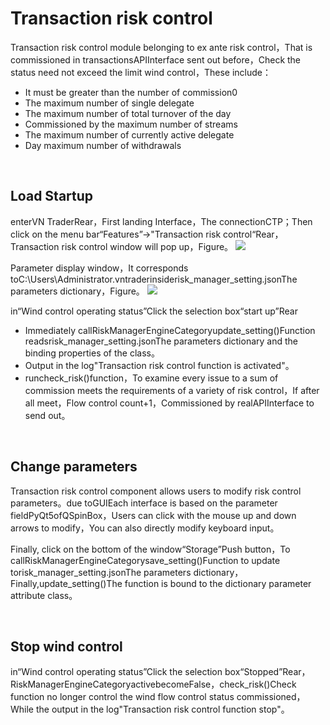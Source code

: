 # Transaction risk control

Transaction risk control module belonging to ex ante risk control，That is commissioned in transactionsAPIInterface sent out before，Check the status need not exceed the limit wind control，These include：
- It must be greater than the number of commission0
- The maximum number of single delegate
- The maximum number of total turnover of the day
- Commissioned by the maximum number of streams
- The maximum number of currently active delegate
- Day maximum number of withdrawals

&nbsp;

## Load Startup

enterVN TraderRear，First landing Interface，The connectionCTP；Then click on the menu bar“Features”->"Transaction risk control“Rear，Transaction risk control window will pop up，Figure。
![](https://vnpy-community.oss-cn-shanghai.aliyuncs.com/forum_experience/yazhang/risk_manager/risk_manager.png)

Parameter display window，It corresponds toC:\Users\Administrator\.vntraderinsiderisk_manager_setting.jsonThe parameters dictionary，Figure。
![](https://vnpy-community.oss-cn-shanghai.aliyuncs.com/forum_experience/yazhang/risk_manager/data_setting.png)

in“Wind control operating status”Click the selection box“start up”Rear
- Immediately callRiskManagerEngineCategoryupdate_setting()Function readsrisk_manager_setting.jsonThe parameters dictionary and the binding properties of the class。
- Output in the log"Transaction risk control function is activated"。
- runcheck_risk()function，To examine every issue to a sum of commission meets the requirements of a variety of risk control，If after all meet，Flow control count+1，Commissioned by realAPIInterface to send out。

&nbsp;

## Change parameters

Transaction risk control component allows users to modify risk control parameters。due toGUIEach interface is based on the parameter fieldPyQt5ofQSpinBox，Users can click with the mouse up and down arrows to modify，You can also directly modify keyboard input。

Finally, click on the bottom of the window“Storage”Push button，To callRiskManagerEngineCategorysave_setting()Function to update torisk_manager_setting.jsonThe parameters dictionary，Finally,update_setting()The function is bound to the dictionary parameter attribute class。

&nbsp;

## Stop wind control

in“Wind control operating status”Click the selection box“Stopped”Rear，RiskManagerEngineCategoryactivebecomeFalse，check_risk()Check function no longer control the wind flow control status commissioned，While the output in the log"Transaction risk control function stop"。

